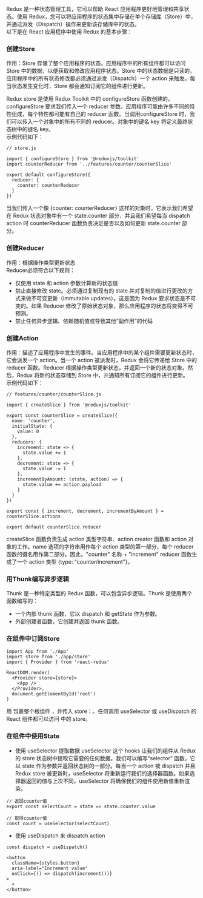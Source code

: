 Redux 是一种状态管理工具，它可以帮助 React 应用程序更好地管理和共享状态。使用 Redux，您可以将应用程序的状态集中存储在单个存储库（Store）中，并通过派发（Dispatch）操作来更新该存储库中的状态。  
以下是在 React 应用程序中使用 Redux 的基本步骤：  
### 创建Store
作用：Store 存储了整个应用程序的状态。应用程序中的所有组件都可以访问 Store 中的数据，以便获取和修改应用程序状态。Store 中的状态数据是只读的，应用程序中的所有状态修改都必须通过派发（Dispatch）一个 action 来触发。每当状态发生变化时，Store 都会通知订阅它的组件进行更新。  

Redux store 是使用 Redux Toolkit 中的 configureStore 函数创建的。configureStore 要求我们传入一个 reducer 参数。应用程序可能由许多不同的特性组成，每个特性都可能有自己的 reducer 函数。当调用configureStore 时，我们可以传入一个对象中的所有不同的 reducer。对象中的键名 key 将定义最终状态树中的键名 key。  
示例代码如下：  
```
// store.js

import { configureStore } from '@reduxjs/toolkit'
import counterReducer from '../features/counter/counterSlice'

export default configureStore({
  reducer: {
    counter: counterReducer
  }
})
```
当我们传入一个像 {counter: counterReducer} 这样的对象时，它表示我们希望在 Redux 状态对象中有一个 state.counter 部分，并且我们希望每当 dispatch action 时 counterReducer 函数负责决定是否以及如何更新 state.counter 部分。  
### 创建Reducer  
作用：根据操作类型更新状态  
Reducer必须符合以下规则：  
* 仅使用 state 和 action 参数计算新的状态值
* 禁止直接修改 state。必须通过复制现有的 state 并对复制的值进行更改的方式来做不可变更新（immutable updates）。这是因为 Redux 要求状态是不可变的。如果 Reducer 修改了原始状态对象，那么应用程序的状态将变得不可预测。
* 禁止任何异步逻辑、依赖随机值或导致其他“副作用”的代码  
### 创建Action  
作用：描述了应用程序中发生的事件。当应用程序中的某个组件需要更新状态时，它会派发一个 action。当一个 action 被派发时，Redux 会将它传递给 Store 中的 reducer 函数。Reducer 根据操作类型更新状态，并返回一个新的状态对象。然后，Redux 将新的状态存储到 Store 中，并通知所有订阅它的组件进行更新。  
示例代码如下：  
```
// features/counter/counterSlice.js

import { createSlice } from '@reduxjs/toolkit'

export const counterSlice = createSlice({
  name: 'counter',
  initialState: {
    value: 0
  },
  reducers: {
    increment: state => {
      state.value += 1
    },
    decrement: state => {
      state.value -= 1
    },
    incrementByAmount: (state, action) => {
      state.value += action.payload
    }
  }
})

export const { increment, decrement, incrementByAmount } = counterSlice.actions

export default counterSlice.reducer
```
createSlice 函数负责生成 action 类型字符串、action creator 函数和 action 对象的工作。name 选项的字符串用作每个 action 类型的第一部分，每个 reducer 函数的键名用作第二部分。因此，"counter" 名称 + "increment" reducer 函数生成了一个 action 类型 {type: "counter/increment"}。
### 用Thunk编写异步逻辑
Thunk 是一种特定类型的 Redux 函数，可以包含异步逻辑。Thunk 是使用两个函数编写的：
* 一个内部 thunk 函数，它以 dispatch 和 getState 作为参数。
* 外部创建者函数，它创建并返回 thunk 函数。
### 在组件中订阅Store
```
import App from './App'
import store from './app/store'
import { Provider } from 'react-redux'

ReactDOM.render(
  <Provider store={store}>
    <App />
  </Provider>,
  document.getElementById('root')
)
```
用 <Provider> 包裹整个根组件 <App>，并传入 store：<Provider store={store}>。任何调用 useSelector 或 useDispatch 的 React 组件都可以访问 <Provider> 中的 store。
### 在组件中使用State
* 使用 useSelector 提取数据
useSelector 这个 hooks 让我们的组件从 Redux 的 store 状态树中提取它需要的任何数据。我们可以编写“selector” 函数，它以 state 作为参数并返回状态树的一部分。每当一个 action 被 dispatch 并且 Redux store 被更新时，useSelector 将重新运行我们的选择器函数。如果选择器返回的值与上次不同，useSelector 将确保我们的组件使用新值重新渲染。
```
// 返回counter值
export const selectCount = state => state.counter.value

// 取得counter值
const count = useSelector(selectCount)
```
* 使用 useDispatch 来 dispatch action
```
const dispatch = useDispatch()

<button
  className={styles.button}
  aria-label="Increment value"
  onClick={() => dispatch(increment())}
>
  +
</button>
```